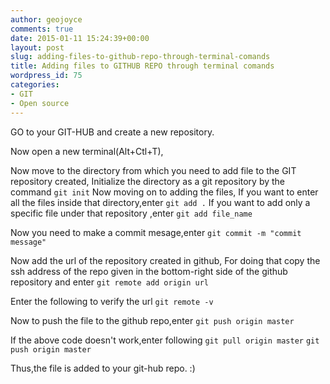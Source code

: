 ```yaml
---
author: geojoyce
comments: true
date: 2015-01-11 15:24:39+00:00
layout: post
slug: adding-files-to-github-repo-through-terminal-comands
title: Adding files to GITHUB REPO through terminal comands
wordpress_id: 75
categories:
- GIT
- Open source
---
```


GO to your GIT-HUB and create a new repository.

Now open a new terminal(Alt+Ctl+T),

Now move to the directory from which you need to add file to the GIT repository created,
Initialize the directory as a git repository by the command
`git init`
Now moving on to adding the files,
If you want to enter all the files inside that directory,enter
`git add .`
If you want to add only a specific file under that repository ,enter
`git add file_name`

Now you need to make a commit mesage,enter
`git commit -m "commit message"`

Now add the url of the repository created in github,
For doing that copy the ssh address of the repo given in the bottom-right side of the github repository and enter
`git remote add origin url`

Enter the following to verify the url
`git remote -v`

Now to push the file to the github repo,enter
`git push origin master`

If the above code doesn't work,enter following
`git pull origin master`
`git push origin master`

Thus,the file is added to your git-hub repo. :)
